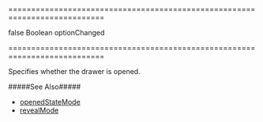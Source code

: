 ===========================================================================
<!--default-->false<!--/default-->
<!--type-->Boolean<!--/type-->
<!--firedEvents-->optionChanged<!--/firedEvents-->
===========================================================================

<!--shortDescription-->
Specifies whether the drawer is opened.
<!--/shortDescription-->

<!--fullDescription-->
#####See Also#####
- [openedStateMode](/Documentation/ApiReference/UI_Widgets/dxDrawer/Configuration/#openedStateMode)
- [revealMode](/Documentation/ApiReference/UI_Widgets/dxDrawer/Configuration/#revealMode)
<!--/fullDescription-->